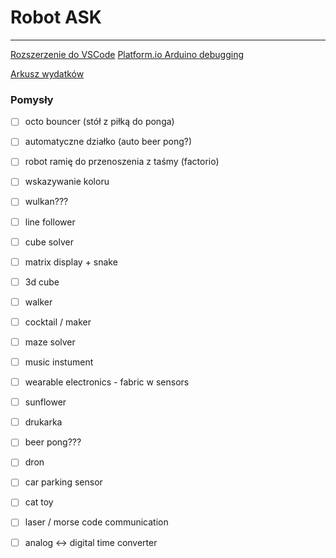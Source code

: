 # Robot ASK
---
[Rozszerzenie do VSCode](https://platformio.org/install/ide?install=vscode)
[Platform.io Arduino debugging](https://docs.platformio.org/en/latest//tutorials/espressif32/arduino_debugging_unit_testing.html)

[Arkusz wydatków](https://l.facebook.com/l.php?u=https%3A%2F%2Fdocs.google.com%2Fspreadsheets%2Fd%2F1GwXA4M3eU_ROLTQDkEr5J_3Zwlgyao2154AlCmSrYEE%2Fedit%3Fusp%3Ddrivesdk%26fbclid%3DIwAR3JcLe42LSZiDfvAh5k7durMFfvyCKFln9lzAM5XNaS3AOflS9T-SP8RZs&h=AT2NekyHDpxEK3Jh6kL6DpQK6f_9Cu4VnZawj2ek-7PVHXl19REr2lxL4K9n9KDP6i0dqvaCY7WlRBZPiT_m7c-oqbCd0dnqqU_3KpG6IjXePDFmqFeAniiYT5fo-Q)

### Pomysły
- [ ] octo bouncer (stół z piłką do ponga)
- [ ] automatyczne działko (auto beer pong?)
- [ ] robot ramię do przenoszenia z taśmy (factorio)

- [ ] wskazywanie koloru
- [ ] wulkan???
- [ ] line follower
- [ ] cube solver
- [ ] matrix display + snake
- [ ] 3d cube
- [ ] walker
- [ ] cocktail / maker
- [ ] maze solver
- [ ] music instument
- [ ] wearable electronics - fabric w sensors
- [ ] sunflower
- [ ] drukarka
- [ ] beer pong???
- [ ] dron
- [ ] car parking sensor
- [ ] cat toy
- [ ] laser / morse code communication
- [ ] analog <-> digital time converter

